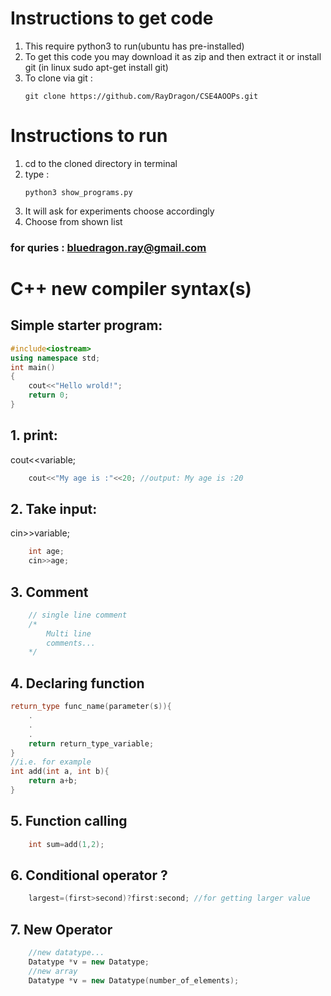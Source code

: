# Instructions to get code
1. This require python3 to run(ubuntu has pre-installed)
2. To get this code you may download it as zip and then extract it or install git (in linux sudo apt-get install git)
3. To clone via git :
    ```shell
    git clone https://github.com/RayDragon/CSE4AOOPs.git
    ```

# Instructions to run
1. cd to the cloned directory in terminal
2. type : 
    ```
    python3 show_programs.py
    ``` 
3. It will ask for experiments choose accordingly
4. Choose from shown list

### for quries : bluedragon.ray@gmail.com

# C++ new compiler syntax(s)
## Simple starter program:
```c++
#include<iostream>
using namespace std;
int main()
{
    cout<<"Hello wrold!";
    return 0;
}
```
## 1. print: 
cout<<variable;
```c++
    cout<<"My age is :"<<20; //output: My age is :20
```

## 2. Take input: 
cin>>variable;
```c++
    int age;
    cin>>age;
```
## 3. Comment
```c++
    // single line comment
    /*
        Multi line 
        comments...
    */
```
## 4. Declaring function
```c++
return_type func_name(parameter(s)){
    .
    .
    .
    return return_type_variable;
}
//i.e. for example
int add(int a, int b){
    return a+b;
}
```
## 5. Function calling
```c++
    int sum=add(1,2);
```
## 6. Conditional operator ?
```c++
    largest=(first>second)?first:second; //for getting larger value
```

## 7. New Operator
```c++
    //new datatype...
    Datatype *v = new Datatype;
    //new array
    Datatype *v = new Datatype(number_of_elements);
```

